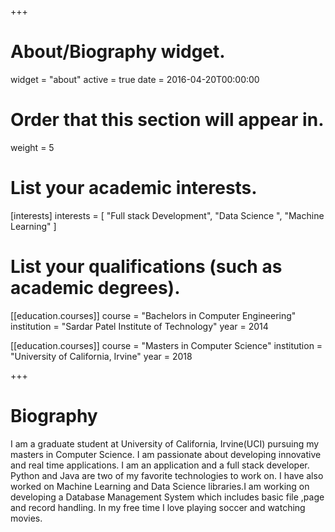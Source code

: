 +++
# About/Biography widget.
widget = "about"
active = true
date = 2016-04-20T00:00:00

# Order that this section will appear in.
weight = 5

# List your academic interests.
[interests]
  interests = [
    "Full stack Development",
    "Data Science ",
    "Machine Learning"
  ]

# List your qualifications (such as academic degrees).
[[education.courses]]
  course = "Bachelors in Computer Engineering"
  institution = "Sardar Patel Institute of Technology"
  year = 2014

[[education.courses]]
  course = "Masters in Computer Science"
  institution = "University of California, Irvine"
  year = 2018


+++

# Biography
I am a graduate student at University of California, Irvine(UCI) pursuing my masters in Computer Science. I am passionate about developing innovative and real time applications. I am an application and a full stack developer. Python and Java are two of my favorite technologies to work on. I have also worked on Machine Learning and Data Science libraries.I am working on developing a Database Management System which includes basic file ,page and record handling. In my free time I love playing soccer and watching movies.
